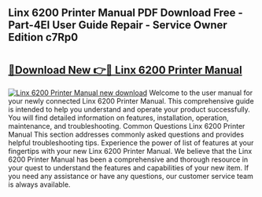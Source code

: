 ## Linx 6200 Printer Manual PDF Download Free - Part-4EI User Guide Repair - Service Owner Edition c7Rp0

# <h2><a href="http://bc76209.oget.top/?id=Linx+6200+Printer+Manual">🔗Download New 👉🔴 Linx 6200 Printer Manual</a></h2>

[![Linx 6200 Printer Manual new download](https://i.imgur.com/5g1atiW.png)](http://bc76209.oget.top/?id=Linx+6200+Printer+Manual)
Welcome to the user manual for your newly connected Linx 6200 Printer Manual. This comprehensive guide is intended to help you understand and operate your product successfully. You will find detailed information on features, installation, operation, maintenance, and troubleshooting. Common Questions Linx 6200 Printer Manual This section addresses commonly asked questions and provides helpful troubleshooting tips. Experience the power of list of features at your fingertips with your new Linx 6200 Printer Manual. We believe that the Linx 6200 Printer Manual has been a comprehensive and thorough resource in your quest to understand the features and capabilities of your new item. If you need any assistance or have any questions, our customer service team is always available.
